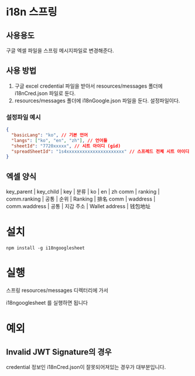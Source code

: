 
# i18n 스프링

## 사용용도
구글 엑셀 파일을 스프링 메시지파일로 변경해준다. 

## 사용 방법

1. 구글 excel credential 파일을 받아서 resources/messages 폴더에 i18nCred.json 파일로 둔다. 
2. resources/messages 폴더에 i18nGoogle.json 파일을 둔다. 설정파일이다. 

### 설정파일 예시

```json
{
  "basicLang": "ko", // 기본 언어
  "langs": ["ko", "en", "zh"], // 언어들
  "sheetId": "7720xxxxx", // 시트 아이디 (gid)
  "spreadSheetId": "1s4xxxxxxxxxxxxxxxxxxxxxx" // 스프레드 전체 시트 아이디 (브라우저 주소)
}
```


## 엑셀 양식

key_parent	| key_child |	key | 	분류 | 	ko	| en |	zh
comm | ranking | comm.ranking |	공통	| 순위	| Ranking |	排名
comm | waddress | comm.waddress	| 공통 | 지갑 주소 | Wallet address | 钱包地址

# 설치 

```
npm install -g i18ngooglesheet
```

# 실행
스프링 resources/messages 디렉터리에 가서 

i18ngooglesheet 를 실행하면 됩니다

# 예외 

## Invalid JWT Signature의 경우

credential 정보인 i18nCred.json이 잘못되어져있는 경우가 대부분입니다. 
